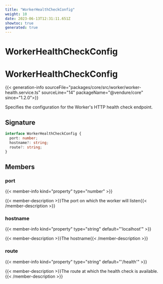 ```yaml
---
title: "WorkerHealthCheckConfig"
weight: 10
date: 2023-06-13T12:31:11.651Z
showtoc: true
generated: true
---
```

<!-- This file was generated from the Vendure source. Do not modify. Instead, re-run the "docs:build" script -->

# WorkerHealthCheckConfig
<div class="symbol">


# WorkerHealthCheckConfig

{{< generation-info sourceFile="packages/core/src/worker/worker-health.service.ts" sourceLine="14" packageName="@vendure/core" since="1.2.0">}}

Specifies the configuration for the Worker's HTTP health check endpoint.

## Signature

```TypeScript
interface WorkerHealthCheckConfig {
  port: number;
  hostname?: string;
  route?: string;
}
```
## Members

### port

{{< member-info kind="property" type="number"  >}}

{{< member-description >}}The port on which the worker will listen{{< /member-description >}}

### hostname

{{< member-info kind="property" type="string" default="'localhost'"  >}}

{{< member-description >}}The hostname{{< /member-description >}}

### route

{{< member-info kind="property" type="string" default="'/health'"  >}}

{{< member-description >}}The route at which the health check is available.{{< /member-description >}}


</div>
